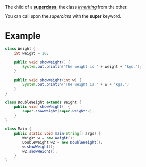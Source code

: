 The child of a **[superclass](Superclass.md)**, the class *[inheriting](Inheritance)* from the other.

You can call upon the *superclass* with the **super** keyword.

# **Example**

```java
class Weight {
	int weight = 10;
	
	public void showWeight() {
		System.out.println("The weight is " + weight + "kgs.");
	}
	
	public void showWeight(int w) {
		System.out.println("The weight is " + w + "kgs.");
	}
}

class DoubleWeight extends Weight {
	public void showWeight() {
		super.showWeight(super.weight*2);
	}
}

class Main {
	public static void main(String[] args) {
		Weight w = new Weight();
		DoubleWeight w2 = new DoubleWeight();
		w.showWeight();
		w2.showWeight();
	}
}
```